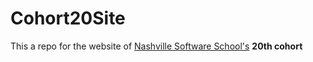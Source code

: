 # Cohort20Site

This a repo for the website of [Nashville Software School's](http://nashvillesoftwareschool.com/) **20th cohort**


